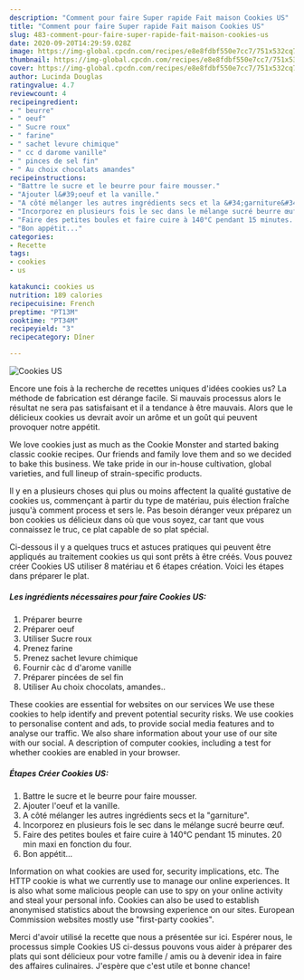 ```yaml
---
description: "Comment pour faire Super rapide Fait maison Cookies US"
title: "Comment pour faire Super rapide Fait maison Cookies US"
slug: 483-comment-pour-faire-super-rapide-fait-maison-cookies-us
date: 2020-09-20T14:29:59.028Z
image: https://img-global.cpcdn.com/recipes/e8e8fdbf550e7cc7/751x532cq70/cookies-us-photo-principale-de-la-recette.jpg
thumbnail: https://img-global.cpcdn.com/recipes/e8e8fdbf550e7cc7/751x532cq70/cookies-us-photo-principale-de-la-recette.jpg
cover: https://img-global.cpcdn.com/recipes/e8e8fdbf550e7cc7/751x532cq70/cookies-us-photo-principale-de-la-recette.jpg
author: Lucinda Douglas
ratingvalue: 4.7
reviewcount: 4
recipeingredient:
- " beurre"
- " oeuf"
- " Sucre roux"
- " farine"
- " sachet levure chimique"
- " cc d darome vanille"
- " pinces de sel fin"
- " Au choix chocolats amandes"
recipeinstructions:
- "Battre le sucre et le beurre pour faire mousser."
- "Ajouter l&#39;oeuf et la vanille."
- "A côté mélanger les autres ingrédients secs et la &#34;garniture&#34;."
- "Incorporez en plusieurs fois le sec dans le mélange sucré beurre œuf."
- "Faire des petites boules et faire cuire à 140°C pendant 15 minutes. 20 min maxi en fonction du four."
- "Bon appétit..."
categories:
- Recette
tags:
- cookies
- us

katakunci: cookies us 
nutrition: 189 calories
recipecuisine: French
preptime: "PT13M"
cooktime: "PT34M"
recipeyield: "3"
recipecategory: Dîner

---
```



![Cookies US](https://img-global.cpcdn.com/recipes/e8e8fdbf550e7cc7/751x532cq70/cookies-us-photo-principale-de-la-recette.jpg)

Encore une fois à la recherche de recettes uniques d'idées cookies us? La méthode de fabrication est dérange facile. Si mauvais processus alors le résultat ne sera pas satisfaisant et il a tendance à être mauvais. Alors que le délicieux cookies us devrait avoir un arôme et un goût qui peuvent provoquer notre appétit.

We love cookies just as much as the Cookie Monster and started baking classic cookie recipes. Our friends and family love them and so we decided to bake this business. We take pride in our in-house cultivation, global varieties, and full lineup of strain-specific products.

Il y en a plusieurs choses qui plus ou moins affectent la qualité gustative de cookies us, commençant à partir du type de matériau, puis élection fraîche jusqu'à comment process et sers le. Pas besoin déranger veux préparez un bon cookies us délicieux dans où que vous soyez, car tant que vous connaissez le truc, ce plat capable de so plat spécial.


Ci-dessous il y a quelques trucs et astuces pratiques qui peuvent être appliqués au traitement cookies us qui sont prêts à être créés. Vous pouvez créer Cookies US utiliser 8 matériau et 6 étapes création. Voici les étapes dans préparer le plat.

<!--inarticleads1-->

##### Les ingrédients nécessaires pour faire Cookies US:

1. Préparer  beurre
1. Préparer  oeuf
1. Utiliser  Sucre roux
1. Prenez  farine
1. Prenez  sachet levure chimique
1. Fournir  càc d d&#39;arome vanille
1. Préparer  pincées de sel fin
1. Utiliser  Au choix chocolats, amandes..


These cookies are essential for websites on our services We use these cookies to help identify and prevent potential security risks. We use cookies to personalise content and ads, to provide social media features and to analyse our traffic. We also share information about your use of our site with our social. A description of computer cookies, including a test for whether cookies are enabled in your browser. 

<!--inarticleads2-->

##### Étapes Créer Cookies US:

1. Battre le sucre et le beurre pour faire mousser.
1. Ajouter l&#39;oeuf et la vanille.
1. A côté mélanger les autres ingrédients secs et la &#34;garniture&#34;.
1. Incorporez en plusieurs fois le sec dans le mélange sucré beurre œuf.
1. Faire des petites boules et faire cuire à 140°C pendant 15 minutes. 20 min maxi en fonction du four.
1. Bon appétit...


Information on what cookies are used for, security implications, etc. The HTTP cookie is what we currently use to manage our online experiences. It is also what some malicious people can use to spy on your online activity and steal your personal info. Cookies can also be used to establish anonymised statistics about the browsing experience on our sites. European Commission websites mostly use &#34;first-party cookies&#34;. 


Merci d'avoir utilisé la recette que nous a présentée sur ici. Espérer nous, le processus simple Cookies US ci-dessus pouvons vous aider à préparer des plats qui sont délicieux pour votre famille / amis ou à devenir idea in faire des affaires culinaires. J'espère que c'est utile et bonne chance!
